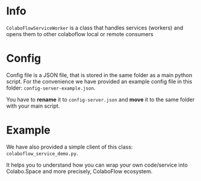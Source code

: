 # Info

`ColaboFlowServiceWorker` is a class that handles services (workers) and opens them to other colaboflow local or remote consumers

# Config

Config file is a JSON file, that is stored in the same folder as a main python script. For the convenience we have provided an example config file in this folder: `config-server-example.json`.

You have to **rename** it to `config-server.json` and **move** it to the same folder with your main script.

# Example

We have also provided a simple client of this class: `colaboflow_service_demo.py`.

It helps you to understand how you can wrap your own code/service into Colabo.Space and more precisely, ColaboFlow ecosystem.